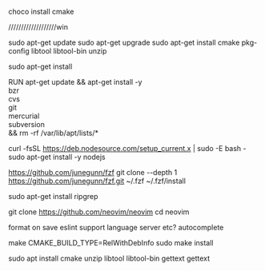 
choco install cmake


///////////////////win





sudo apt-get update
sudo apt-get upgrade
sudo apt-get install cmake pkg-config libtool libtool-bin unzip



sudo apt-get install 



RUN apt-get update && apt-get install -y \
  bzr \
  cvs \
  git \
  mercurial \
  subversion \
  && rm -rf /var/lib/apt/lists/*




curl -fsSL https://deb.nodesource.com/setup_current.x | sudo -E bash -
sudo apt-get install -y nodejs



https://github.com/junegunn/fzf
git clone --depth 1 https://github.com/junegunn/fzf.git ~/.fzf
~/.fzf/install



sudo apt-get install ripgrep







git clone https://github.com/neovim/neovim
cd neovim




format on save 
eslint support language server etc?
autocomplete









make CMAKE_BUILD_TYPE=RelWithDebInfo
sudo make install

sudo apt install cmake unzip libtool libtool-bin  gettext
gettext

